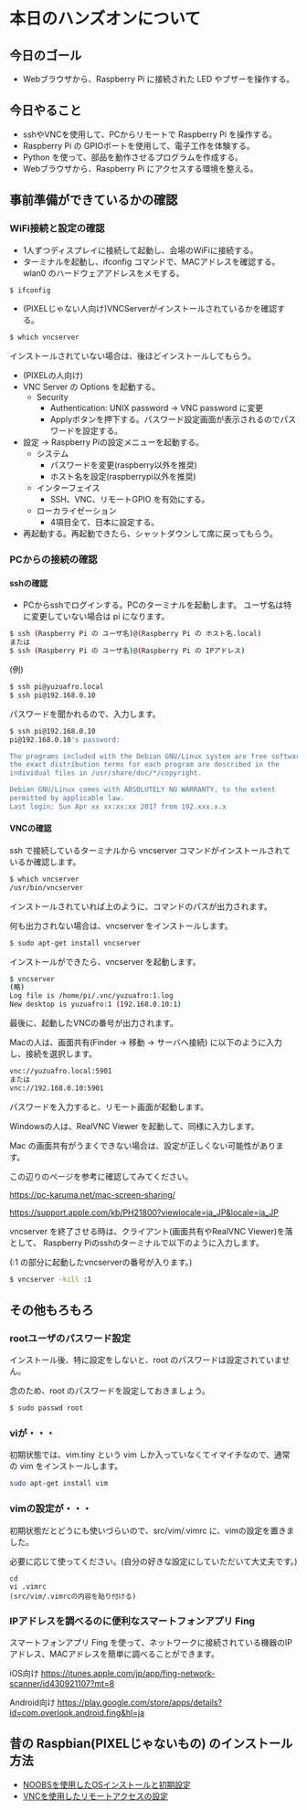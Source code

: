 # 本日のハンズオンについて
## 今日のゴール
* Webブラウザから、Raspberry Pi に接続された LED やブザーを操作する。

## 今日やること
* sshやVNCを使用して、PCからリモートで Raspberry Pi を操作する。
* Raspberry Pi の GPIOポートを使用して、電子工作を体験する。
* Python を使って、部品を動作させるプログラムを作成する。
* Webブラウザから、Raspberry Pi にアクセスする環境を整える。

## 事前準備ができているかの確認
### WiFi接続と設定の確認
* 1人ずつディスプレイに接続して起動し、会場のWiFiに接続する。
* ターミナルを起動し、ifconfig コマンドで、MACアドレスを確認する。wlan0 のハードウェアアドレスをメモする。
```bash
$ ifconfig
```
* (PIXELじゃない人向け)VNCServerがインストールされているかを確認する。
```bash
$ which vncserver
```
インストールされていない場合は、後ほどインストールしてもらう。
* (PIXELの人向け)
* VNC Server の Options を起動する。
    * Security
        * Authentication: UNIX password → VNC password に変更
        * Applyボタンを押下する。パスワード設定画面が表示されるのでパスワードを設定する。
* 設定 → Raspberry Piの設定メニューを起動する。
    * システム
        * パスワードを変更(raspberry以外を推奨)
        * ホスト名を設定(raspberrypi以外を推奨)
    * インターフェイス
        * SSH、VNC、リモートGPIO を有効にする。
    * ローカライゼーション
        * 4項目全て、日本に設定する。
* 再起動する。再起動できたら、シャットダウンして席に戻ってもらう。

### PCからの接続の確認
#### sshの確認
* PCからsshでログインする。PCのターミナルを起動します。
ユーザ名は特に変更していない場合は pi になります。
```bash
$ ssh (Raspberry Pi の ユーザ名)@(Raspberry Pi の ホスト名.local)
または
$ ssh (Raspberry Pi の ユーザ名)@(Raspberry Pi の IPアドレス)
```

(例)
```bash
$ ssh pi@yuzuafro.local
$ ssh pi@192.168.0.10
```

パスワードを聞かれるので、入力します。

```bash
$ ssh pi@192.168.0.10
pi@192.168.0.10's password: 

The programs included with the Debian GNU/Linux system are free software;
the exact distribution terms for each program are described in the
individual files in /usr/share/doc/*/copyright.

Debian GNU/Linux comes with ABSOLUTELY NO WARRANTY, to the extent
permitted by applicable law.
Last login: Sun Apr xx xx:xx:xx 2017 from 192.xxx.x.x
```

#### VNCの確認
ssh で接続しているターミナルから vncserver コマンドがインストールされているか確認します。

```bash
$ which vncserver
/usr/bin/vncserver
```

インストールされていれば上のように、コマンドのパスが出力されます。

何も出力されない場合は、vncserver をインストールします。
```bash
$ sudo apt-get install vncserver
```

インストールができたら、vncserver を起動します。
```bash
$ vncserver
(略)
Log file is /home/pi/.vnc/yuzuafro:1.log
New desktop is yuzuafro:1 (192.168.0.10:1)
```

最後に、起動したVNCの番号が出力されます。

Macの人は、画面共有(Finder → 移動 → サーバへ接続) に以下のように入力し、接続を選択します。
```bash
vnc://yuzuafro.local:5901
または
vnc://192.168.0.10:5901
```

パスワードを入力すると、リモート画面が起動します。

Windowsの人は、RealVNC Viewer を起動して、同様に入力します。

Mac の画面共有がうまくできない場合は、設定が正しくない可能性があります。

この辺りのページを参考に確認してみてください。

https://pc-karuma.net/mac-screen-sharing/

https://support.apple.com/kb/PH21800?viewlocale=ja_JP&locale=ja_JP

vncserver を終了させる時は、クライアント(画面共有やRealVNC Viewer)を落として、
Raspberry Piのsshのターミナルで以下のように入力します。

(:1 の部分に起動したvncserverの番号が入ります。)
```bash
$ vncserver -kill :1
```

## その他もろもろ
### rootユーザのパスワード設定
インストール後、特に設定をしないと、root のパスワードは設定されていません。

念のため、root のパスワードを設定しておきましょう。
```bash
$ sudo passwd root
```

### viが・・・
初期状態では、vim.tiny という vim しか入っていなくてイマイチなので、通常の vim をインストールします。
```bash
sudo apt-get install vim
```

### vimの設定が・・・
初期状態だとどうにも使いづらいので、src/vim/.vimrc に、vimの設定を置きました。

必要に応じて使ってください。(自分の好きな設定にしていただいて大丈夫です。)
```
cd
vi .vimrc
(src/vim/.vimrcの内容を貼り付ける)
```

### IPアドレスを調べるのに便利なスマートフォンアプリ Fing
スマートフォンアプリ Fing を使って、ネットワークに接続されている機器のIPアドレス、MACアドレスを簡単に調べることができます。

iOS向け 
https://itunes.apple.com/jp/app/fing-network-scanner/id430921107?mt=8

Android向け 
https://play.google.com/store/apps/details?id=com.overlook.android.fing&hl=ja

## 昔の Raspbian(PIXELじゃないもの) のインストール方法
- [NOOBSを使用したOSインストールと初期設定](docs/prepare.md)
- [VNCを使用したリモートアクセスの設定](docs/prepare_vnc.md)
